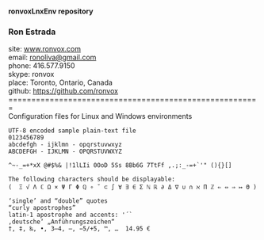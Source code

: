 #### ronvoxLnxEnv repository

### Ron Estrada
site:   www.ronvox.com <br>
email:  ronoliva@gmail.com\
phone:  416.577.9150\
skype:  ronvox\
place:  Toronto, Ontario, Canada\
github: https://github.com/ronvox <br>
=======================================================\
Configuration files for Linux and Windows environments

```
UTF-8 encoded sample plain-text file
0123456789
abcdefgh - ijklmn - opqrstuvwxyz
ABCDEFGH - IJKLMN - OPQRSTUVWXYZ

^~-_=+*xX @#$%& |!1lLIi 0OoD 5Ss 8Bb6G 7TtFf ,.;:_-=+`'" (){}[]

The following characters should be displayable:
(  Ξ √ Λ ℂ Ω × Ψ Γ Φ ℚ ∘ ˘ ⊂ ∫ ∀ ∃ ∈ Σ ℕ ℝ ∂ Δ ∇ ∪ ∩ ℵ Π ℤ ⇐ ⇔ ⇒ ↦ Θ )

‘single’ and “double” quotes
“curly apostrophes”
latin-1 apostrophe and accents: '´`
‚deutsche‘ „Anführungszeichen“
†, ‡, ‰, •, 3–4, —, −5/+5, ™, …  14.95 €
```
